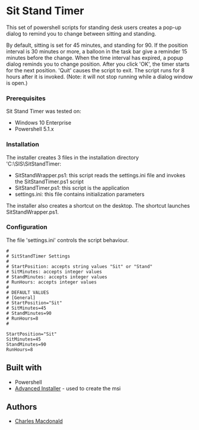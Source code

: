 # Sit Stand Timer
This set of powershell scripts for standing desk users creates a pop-up dialog to remind you to change between sitting and standing.  

By default, sitting is set for 45 minutes, and standing for 90. If the position interval is 30 minutes or more, a balloon in the task bar give a reminder 15 minutes before the change. When the time interval has expired, a popup dialog reminds you to change position. After you click 'OK', the timer starts for the next position. 'Quit' causes the script to exit. The script runs for 8 hours after it is invoked. (Note: it will not stop running while a dialog window is open.)  

### Prerequisites
Sit Stand Timer was tested on:
- Windows 10 Enterprise
- Powershell 5.1.x

### Installation
The installer creates 3 files in the installation directory 'C:\SIS\SitStandTimer\:
- SitStandWrapper.ps1: this script reads the settings.ini file and invokes the SitStandTimer.ps1 script
- SitStandTimer.ps1: this script is the application
- settings.ini: this file contains initialization parameters

The installer also creates a shortcut on the desktop. The shortcut launches SitStandWrapper.ps1.

### Configuration
The file 'settings.ini' controls the script behaviour.

```
# 
# SitStandTimer Settings
#
# StartPosition: accepts string values "Sit" or "Stand"
# SitMinutes: accepts integer values
# StandMinutes: accepts integer values
# RunHours: accepts integer values
#
# DEFAULT VALUES
# [General]
# StartPosition="Sit"
# SitMinutes=45
# StandMinutes=90
# RunHours=8
#

StartPosition="Sit"
SitMinutes=45
StandMinutes=90
RunHours=8
```

## Built with
- Powershell
- [Advanced Installer](https://www.advancedinstaller.com/) - used to create the msi

## Authors
- [Charles Macdonald](mailto:charles.macdonald@telus.com)